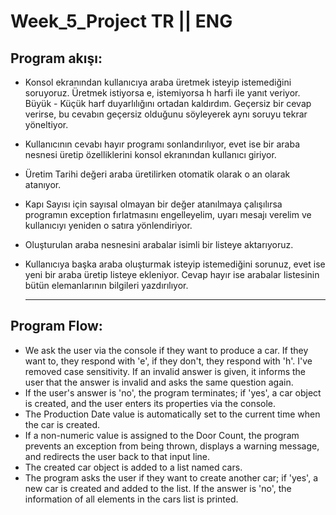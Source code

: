 # Week_5_Project TR || ENG

## Program akışı:
 - Konsol ekranından kullanıcıya araba üretmek isteyip istemediğini soruyoruz. Üretmek istiyorsa e, istemiyorsa h harfi ile yanıt veriyor. Büyük - Küçük harf duyarlılığını ortadan kaldırdım. Geçersiz bir cevap verirse, bu cevabın geçersiz olduğunu söyleyerek aynı soruyu tekrar yöneltiyor.
 - Kullanıcının cevabı hayır programı sonlandırılıyor, evet ise bir araba nesnesi üretip özelliklerini konsol ekranından kullanıcı giriyor.
 - Üretim Tarihi değeri araba üretilirken otomatik olarak o an olarak atanıyor.
 - Kapı Sayısı için sayısal olmayan bir değer atanılmaya çalışılırsa programın exception fırlatmasını engelleyelim, uyarı mesajı verelim ve kullanıcıyı yeniden o satıra yönlendiriyor.
 - Oluşturulan araba nesnesini arabalar isimli bir listeye aktarıyoruz.
 - Kullanıcıya başka araba oluşturmak isteyip istemediğini sorunuz, evet ise yeni bir araba üretip listeye ekleniyor. Cevap hayır ise arabalar listesinin bütün elemanlarının bilgileri yazdırılıyor.

   ---

## Program Flow:
- We ask the user via the console if they want to produce a car. If they want to, they respond with 'e', if they don't, they respond with 'h'. I've removed case sensitivity. If an invalid answer is given, it informs the user that the answer is invalid and asks the same question again.
- If the user's answer is 'no', the program terminates; if 'yes', a car object is created, and the user enters its properties via the console.
- The Production Date value is automatically set to the current time when the car is created.
- If a non-numeric value is assigned to the Door Count, the program prevents an exception from being thrown, displays a warning message, and redirects the user back to that input line.
- The created car object is added to a list named cars.
- The program asks the user if they want to create another car; if 'yes', a new car is created and added to the list. If the answer is 'no', the information of all elements in the cars list is printed.
